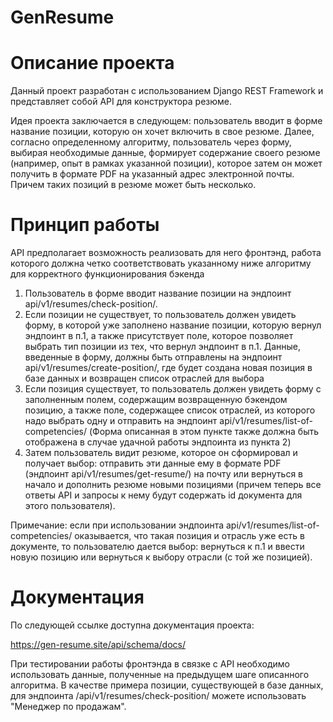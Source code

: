 # GenResume
# Описание проекта
Данный проект разработан с использованием Django REST
Framework и представляет собой API
для конструктора резюме.

Идея проекта заключается в следующем: пользователь
вводит в форме название позиции, которую он
хочет включить в свое резюме. Далее, согласно определенному алгоритму, пользователь через форму, выбирая
необходимые данные, формирует содержание своего резюме (например,
опыт в рамках указанной позиции), которое затем он может
получить в формате PDF
на указанный адрес электронной почты. Причем таких позиций в резюме
может быть несколько.


# Принцип работы

API предполагает возможность реализовать для него фронтэнд, работа которого должна
четко соответствовать указанному ниже алгоритму для корректного функционирования бэкенда
1. Пользователь в форме вводит название позиции на
эндпоинт api/v1/resumes/check-position/.
2. Если позиции не существует, то пользователь должен увидеть форму, в которой
уже заполнено название позиции, которую вернул эндпоинт в п.1, а также
присутствует поле, которое позволяет выбрать тип позиции из тех, что
вернул эндпоинт в п.1.
Данные, введенные в форму, должны быть отправлены
на эндпоинт api/v1/resumes/create-position/, где будет создана новая позиция
в базе данных и возвращен список отраслей для выбора
3. Если позиция существует, то пользователь должен увидеть форму с
заполненным полем, содержащим возвращенную бэкендом позицию, а также поле,
содержащее список отраслей, из которого надо выбрать одну и отправить
на эндпоинт api/v1/resumes/list-of-competencies/ (Форма описанная в этом
пункте также должна быть
отображена в случае удачной работы эндпоинта из пункта 2)
4. Затем пользователь видит резюме, которое он сформировал и получает выбор:
отправить эти данные ему в формате PDF (эндпоинт
api/v1/resumes/get-resume/) на почту или вернуться в начало
и дополнить резюме новыми позициями (причем теперь все ответы API и запросы
к нему будут содержать id документа для этого пользователя).

Примечание: если при использовании эндпоинта api/v1/resumes/list-of-competencies/
оказывается, что такая позиция и отрасль
уже есть в документе, то пользователю дается выбор: вернуться к п.1 и
ввести новую позицию или вернуться к выбору отрасли (с той же позицией).


# Документация

По следующей ссылке доступна документация проекта:

https://gen-resume.site/api/schema/docs/

При тестировании работы фронтэнда в связке с API необходимо использовать
данные, полученные на предыдущем шаге описанного алгоритма. В качестве примера
позиции, существующей в базе данных, для эндпоинта /api/v1/resumes/check-position/
можете использовать "Менеджер по продажам".
